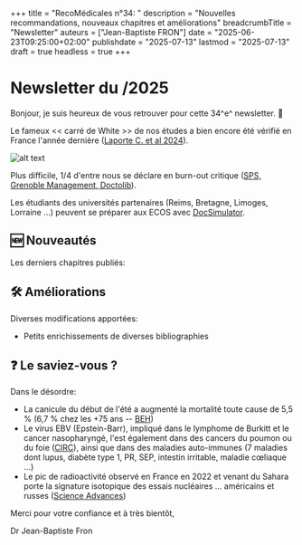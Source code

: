 +++
title = "RecoMédicales n°34: "
description = "Nouvelles recommandations, nouveaux chapitres et améliorations"
breadcrumbTitle = "Newsletter"
auteurs = ["Jean-Baptiste FRON"]
date = "2025-06-23T09:25:00+02:00"
publishdate = "2025-07-13"
lastmod = "2025-07-13"
draft = true
headless = true
+++

# Newsletter du /2025

Bonjour, je suis heureux de vous retrouver pour cette 34^e^ newsletter. 📰

Le fameux << carré de White >> de nos études a bien encore été vérifié en France l'année dernière ([Laporte C. et al 2024](https://pubmed.ncbi.nlm.nih.gov/37934751/)).

![alt text](image.png)

Plus difficile, 1/4 d'entre nous se déclare en burn-out critique ([SPS, Grenoble Management, Doctolib](https://cdn.prod.website-files.com/60d9de91c645ba74c0496d69/687df3af13e84c5fb090d211_CP%20GEM%20x%20Doctolib%20x%20SPS%20-%20sante-mentale_juillet25%5B24%5D.pdf)).

Les étudiants des universités partenaires (Reims, Bretagne, Limoges, Lorraine ...) peuvent se préparer aux ECOS avec [DocSimulator](https://docsimulator.compuute.io/fr).

## 🆕 Nouveautés

Les derniers chapitres publiés:


## 🛠️ Améliorations

Diverses modifications apportées:

- Petits enrichissements de diverses bibliographies

## ❓ Le saviez-vous ?

Dans le désordre:

- La canicule du début de l'été a augmenté la mortalité toute cause de 5,5 % (6,7 % chez les +75 ans -- [BEH]())
- Le virus EBV (Epstein-Barr), impliqué dans le lymphome de Burkitt et le cancer nasopharyngé, l'est également dans des cancers du poumon ou du foie ([CIRC](https://www.nature.com/articles/s41467-025-60999-5)), ainsi que dans des maladies auto-immunes (7 maladies dont lupus, diabète type 1, PR, SEP, intestin irritable, maladie cœliaque ...)
- Le pic de radioactivité observé en France en 2022 et venant du Sahara porte la signature isotopique des essais nucléaires ... américains et russes ([Science Advances](https://www.science.org/doi/10.1126/sciadv.adr9192))

Merci pour votre confiance et à très bientôt,

Dr Jean-Baptiste Fron
